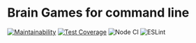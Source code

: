 # Brain Games for command line

[![Maintainability](https://api.codeclimate.com/v1/badges/a99a88d28ad37a79dbf6/maintainability)](https://codeclimate.com/github/codeclimate/codeclimate/maintainability) [![Test Coverage](https://api.codeclimate.com/v1/badges/a99a88d28ad37a79dbf6/test_coverage)](https://codeclimate.com/github/codeclimate/codeclimate/test_coverage) ![Node CI](https://github.com/cgehuzi/hexlet-frontend-1/workflows/Node%20CI/badge.svg) ![ESLint](https://github.com/cgehuzi/hexlet-frontend-1/workflows/ESLint/badge.svg)
